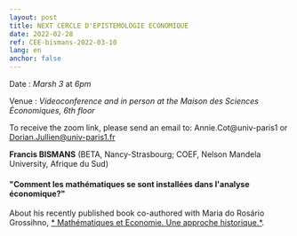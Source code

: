 ```yaml
---
layout: post
title: NEXT CERCLE D'EPISTEMOLOGIE ECONOMIQUE
date: 2022-02-28
ref: CEE-bismans-2022-03-10
lang: en
anchor: false
---
```


<i class="fas fa-table"></i> Date : _Marsh 3_ at _6pm_

<i class="fas fa-map-marked"></i> Venue : _Videoconference and in person at the Maison des Sciences Économiques, 6th floor_

<i class="fas fa-video"></i> To receive the zoom link, please send an email to: Annie.Cot@univ-paris1 or Dorian.Jullien@univ-paris1.fr

**Francis BISMANS**  (BETA, Nancy-Strasbourg; COEF, Nelson Mandela University, Afrique du Sud)

#### "Comment les mathématiques se sont installées dans l'analyse économique?"


About his recently published book co-authored with Maria do Rosário Grossihno, [* Mathématiques et Economie. Une approche historique.*](https://classiques-garnier.com/mathematiques-et-economie-une-approche-historique.html).
